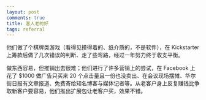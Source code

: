 ```yaml
---
layout: post
comments: true
title: 客人老的好
tags: referral
---
```

他们做了个棋牌类游戏（看得见摸得着的、纸介质的，不是软件），在 Kickstarter 上筹款后做了几次错误的判断、走了些弯路，经过一年努力终于收支平衡。

做东西容易，但推销出去很难；他们进行了许多营销上的尝试，在 Facebook 上花了 $1000 做广告只买来 20 个点击量且一份也没卖出、在会议现场摆摊、华尔街日报有文章报道、免费寄给知名博客与媒体记者等。从老客户身上反复赚钱比争取新客户要容易，他们推出扩展包让老客户买，效果不错。

